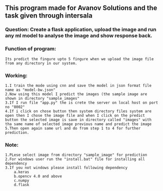 ## This program made for Avanov Solutions and the task given through intersala


### Question: Create a flask application, upload the image and run any ml model to analyse the image and show response back.


### Function of program:
    Its predict the fingure upto 5 fingure when we upload the image file from any directory in our system.

### Working:
    1.I train the mode using cnn and save the model in json format file name as "model-bw.json"
    2.Now using this model I predict the images (the sample image are shown in directory "sample_images"
    3.If I run file "app.py" the is crete the server on local host on port no "8002"
    4.If i click on chose button then system directory files system are open then I chose the image file and when I click on the predict       button the selected image is save in directory called "images" with tha same name of selected image previous name and predict the image
    5.Then open again same url and do from step 1 to 4 for further prediction.

### Note: 
    1.PLese select image from directory "sample_image" for prediction
    2.For windows user run the "install.bat" file for installing all dependency 
    3.If you not windows please install following dependency
        a.keras
        b.opencv 4.0 and above
        c.numpy
        d.flask


    
